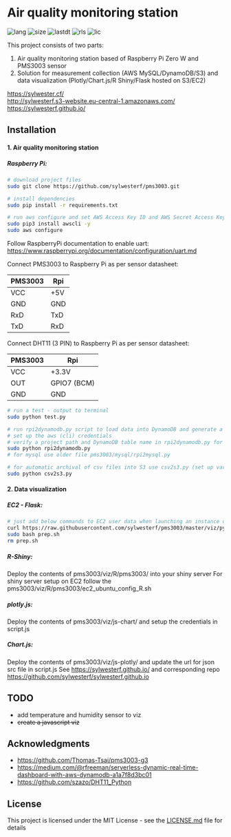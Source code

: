 # Air quality monitoring station 
![lang](https://img.shields.io/github/languages/top/sylwesterf/pms3003.svg?style=flat)
![size](https://img.shields.io/github/repo-size/sylwesterf/pms3003.svg?style=flat)
![lastdt](https://img.shields.io/github/last-commit/sylwesterf/pms3003.svg?style=flat)
![rls](https://img.shields.io/github/release-date-pre/sylwesterf/pms3003.svg?style=flat)
![lic](https://img.shields.io/github/license/sylwesterf/pms3003.svg)

This project consists of two parts:
1. Air quality monitoring station based of Raspberry Pi Zero W and PMS3003 sensor
2. Solution for measurement collection (AWS MySQL/DynamoDB/S3) and data visualization (Plotly/Chart.js/R Shiny/Flask hosted on S3/EC2)

https://sylwester.cf/</br>
http://sylwesterf.s3-website.eu-central-1.amazonaws.com/</br>
https://sylwesterf.github.io/

## Installation
#### 1. Air quality monitoring station

##### Raspberry Pi:

```sh
# download project files
sudo git clone https://github.com/sylwesterf/pms3003.git

# install dependencies
sudo pip install -r requirements.txt

# run aws configure and set AWS Access Key ID and AWS Secret Access Key
sudo pip3 install awscli -y
sudo aws configure
```

Follow RaspberryPi documentation to enable uart: https://www.raspberrypi.org/documentation/configuration/uart.md

Connect PMS3003 to Raspberry Pi as per sensor datasheet:

| PMS3003       | Rpi           |
|           --- |---            |
| VCC           | +5V           |
| GND           | GND           |
| RxD           | TxD           |
| TxD           | RxD           |


Connect DHT11 (3 PIN) to Raspberry Pi as per sensor datasheet:

| PMS3003       | Rpi           |
|           --- |---            |
| VCC           | +3.3V         |
| OUT           | GPIO7 (BCM)   |
| GND           | GND           |

```sh
# run a test - output to terminal
sudo python test.py

# run rpi2dynamodb.py script to load data into DynamoDB and generate a (backup) csv file on Raspberry Pi
# set up the aws (cli) credentials
# verify a project path and DynamoDB table name in rpi2dynamodb.py for csv/DynamoDB output 
sudo python rpi2dynamodb.py
# for mysql use older file pms3003/mysql/rpi2mysql.py

# for automatic archival of csv files into S3 use csv2s3.py (set up variables first)
sudo python csv2s3.py
```

#### 2. Data visualization 

##### EC2 - Flask:
```sh
# just add below commands to EC2 user data when launching an instance or ssh into it and run it afterwards
curl https://raw.githubusercontent.com/sylwesterf/pms3003/master/viz/py/prep.sh -o prep.sh
sudo bash prep.sh
rm prep.sh
```

##### R-Shiny:
Deploy the contents of pms3003/viz/R/pms3003/ into your shiny server
For shiny server setup on EC2 follow the pms3003/viz/R/pms3003/ec2_ubuntu_config_R.sh

##### plotly.js:
Deploy the contents of pms3003/viz/js-chart/ and setup the credentials in script.js

##### Chart.js:
Deploy the contents of pms3003/viz/js-plotly/ and update the url for json src file in script.js
See https://sylwesterf.github.io/ and corresponding repo https://github.com/sylwesterf/sylwesterf.github.io

## TODO
- add temperature and humidity sensor to viz
- ~~create a javascript viz~~

## Acknowledgments
- https://github.com/Thomas-Tsai/pms3003-g3
- https://medium.com/@rfreeman/serverless-dynamic-real-time-dashboard-with-aws-dynamodb-a1a7f8d3bc01
- https://github.com/szazo/DHT11_Python

## License
This project is licensed under the MIT License - see the [LICENSE.md](LICENSE.md) file for details
